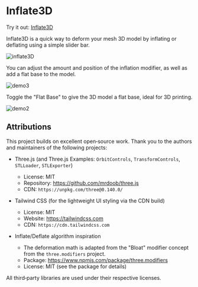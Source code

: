 # Inflate3D

Try it out: [Inflate3D](https://andrewsink.github.io/Inflate3D/)

Inflate3D is a quick way to deform your mesh 3D model by inflating or deflating using a simple slider bar. 

![inflate3D](https://github.com/user-attachments/assets/5d94d9f1-9859-4c34-a96a-0b8caf81a598)

You can adjust the amount and position of the inflation modifier, as well as add a flat base to the model. 

![demo3](https://github.com/user-attachments/assets/2a022760-7388-4c20-9305-c9c1a659f3cc)

Toggle the "Flat Base" to give the 3D model a flat base, ideal for 3D printing. 

![demo2](https://github.com/user-attachments/assets/5102b473-d16c-430a-b56c-e94266f8a54e)


## Attributions

This project builds on excellent open‑source work. Thank you to the authors and maintainers of the following projects:

- Three.js (and Three.js Examples: `OrbitControls`, `TransformControls`, `STLLoader`, `STLExporter`)
  - License: MIT
  - Repository: https://github.com/mrdoob/three.js
  - CDN: `https://unpkg.com/three@0.140.0/`

- Tailwind CSS (for the lightweight UI styling via the CDN build)
  - License: MIT
  - Website: https://tailwindcss.com
  - CDN: `https://cdn.tailwindcss.com`

- Inflate/Deflate algorithm inspiration
  - The deformation math is adapted from the "Bloat" modifier concept from the `three.modifiers` project.
  - Package: https://www.npmjs.com/package/three.modifiers
  - License: MIT (see the package for details)

All third‑party libraries are used under their respective licenses.
